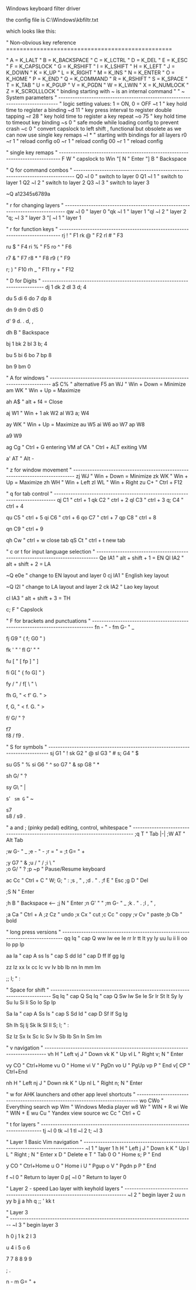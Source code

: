 Windows keyboard filter driver


the config file is C:\Windows\kbfiltr.txt


which looks like this:

" Non-obvious key reference =================================================

" A = K_LALT
" B = K_BACKSPACE
" C = K_LCTRL
" D = K_DEL
" E = K_ESC
" F = K_CAPSLOCK
" G = K_RSHIFT
" I = K_LSHIFT
" H = K_LEFT
" J = K_DOWN
" K = K_UP
" L = K_RIGHT
" M = K_INS
" N = K_ENTER
" O = K_HOME
" P = K_END
" Q = K_COMMAND
" R = K_RSHIFT
" S = K_SPACE
" T = K_TAB
" U = K_PGUP
" V = K_PGDN
" W = K_LWIN
" X = K_NUMLOCK
" Z = K_SCROLLLOCK
" binding starting with ~ is an internal command
"
" ~ System parameters 
" ------------------------------------------------------------------------------
" logic setting values: 1 = ON, 0 = OFF
~t 1	" key hold time to register a binding
~d 11	" key press interval to register double tapping 
~r 28	" key hold time to register a key repeat 
~o 75	" key hold time to timeout key binding
~s 0	" safe mode while loading config to prevent crash
~c 0	" convert capslock to left shift , functional but obsolete as we can now use single key remaps
~l *	" starting with bindings for all layers
r0 ~r 1	" reload config
o0 ~r 1	" reload config
00 ~r 1	" reload config 

" single key remaps
" ------------------------------------------------------------------------------
F W		" capslock to Win
"[ N	" Enter 
"] B	" Backspace 



" Q for command combos
" ------------------------------------------------------------------------------
Q0 ~l 0	" switch to layer 0
Q1 ~l 1	" switch to layer 1
Q2 ~l 2	" switch to layer 2
Q3 ~l 3	" switch to layer 3

~Q a12345s6789a



" r for changing layers
" ------------------------------------------------------------------------------
qw ~l 0 " layer 0
"qk ~l 1 " layer 1
"ql ~l 2 " layer 2
"q; ~l 3 " layer 3
"[ ~l 1 " layer 1



" r for function keys 
" ------------------------------------------------------------------------------
rj !	" F1
rk @	" F2
rl #	" F3

ru $	" F4
ri %	" F5
ro ^	" F6

r7 &	" F7
r8 *	" F8
r9 (	" F9

r; )	" F10 
rh _	" F11
ry +	" F12




" D for Digits 
" ------------------------------------------------------------------------------
dj 1
dk 2
dl 3
d; 4

du 5
di 6
do 7
dp 8

dn 9
dm 0
dS 0

d' 9
d. .
d, ,

dh B	" Backspace

bj 1
bk 2
bl 3
b; 4

bu 5
bi 6
bo 7
bp 8

bn 9
bm 0



" A for windows 
" ------------------------------------------------------------------------------
aS C%	" alternative F5
an WJ	" Win + Down = Minimize 
am WK	" Win + Up = Maximize


ah A$	" alt + f4 = Close

aj W1	" Win + 1
ak W2
al W3
a; W4

ay WK	" Win + Up = Maximize
au W5
ai W6
ao W7
ap W8

a9 W9

ag Cg	" Ctrl + G entering VM
af CA	" Ctrl + ALT exiting VM

a' AT	" Alt -



" z for window movement
" ------------------------------------------------------------------------------
zj WJ	" Win + Down = Minimize 
zk WK	" Win + Up = Maximize
zh WH	" Win + Left
zl WL	" Win + Right
zu C+	" Ctrl + F12 



" q for tab control 
" ------------------------------------------------------------------------------
qj C1	" ctrl + 1
qk C2	" ctrl + 2
ql C3	" ctrl + 3
q; C4	" ctrl + 4

qu C5	" ctrl + 5
qi C6	" ctrl + 6
qo C7	" ctrl + 7
qp C8	" ctrl + 8

qn C9	" ctrl + 9

qh Cw	" ctrl + w close tab
qS Ct	" ctrl + t new tab



" c or t for input language selection
" ------------------------------------------------------------------------------
Qe IA1	" alt + shift + 1 = EN
Ql IA2	" alt + shift + 2 = LA 

~Q e0e	" change to EN layout and layer 0
cj IA1	" English key layout

~Q l2l	" change to LA layout and layer 2
ck IA2	" Lao key layout

cl IA3	" alt + shift + 3 = TH 

c; F	" Capslock



" F for brackets and punctuations 
" ------------------------------------------------------------------------------
fn -	" -
fm G-	" _

fj G9	" (
f; G0	" )

fk '	" ' 
fl G'	" " 

fu [	" [
fp ]	" ] 

fi G[	" {
fo G]	" }

fy /	" /
f[ \	" \ 

fh G,	" <
f' G.	" >

f, G,	" <
f. G.	" >

f/ G/	" ?


f7 \
f8 /
f9 .



" S for symbols
" ------------------------------------------------------------------------------
sj G1	" !
sk G2	" @
sl G3	" #
s; G4	" $


su G5	" %
si G6	" ^
so G7	" &
sp G8	" *

sh G/	" ?

sy G\	" |

s' `
sm G`	" ~

s7 \
s8 /
s9 .



" a and ; (pinky pedal) editing, control, whitespace 
" ------------------------------------------------------------------------------
;q T	" Tab |-|
;W AT	" Alt Tab 

;w G-	" _
;e -	" -
;r =	" =
;t G=	" +

;y G7	" &
;u /	" /
;i \	" \
;o G/	" ?
;p ~p	" Pause/Resume keyboard

ac Cc	" Ctrl + C
" W; G;	" : 
;s ,	" ,
;d .	" .
;f E	" Esc
;g D	" Del

;S N	" Enter

;h B	" Backspace <--
;j N	" Enter
;n G'	" "
;m G-	" _
;k .	" .
;l ,	" ,

;a Ca	" Ctrl + A 
;z Cz	" undo
;x Cx	" cut
;c Cc	" copy
;v Cv	" paste
;b Cb	" bold



" long press versions
" ------------------------------------------------------------------------------
qq Iq	" cap Q 
ww Iw
ee Ie
rr Ir
tt It
yy Iy
uu Iu
ii Ii
oo Io
pp Ip

aa Ia	" cap A
ss Is	" cap S
dd Id	" cap D 
ff If
gg Ig

zz Iz
xx Ix
cc Ic
vv Iv
bb Ib
nn In
mm Im

;; I;	" : 

" Space for shift
" ------------------------------------------------------------------------------
Sq Iq	" cap Q 
Sq Iq	" cap Q 
Sw Iw
Se Ie
Sr Ir
St It
Sy Iy
Su Iu
Si Ii
So Io
Sp Ip

Sa Ia	" cap A
Ss Is	" cap S
Sd Id	" cap D 
Sf If
Sg Ig

Sh Ih
Sj Ij
Sk Ik
Sl Il
S; I;	" : 

Sz Iz
Sx Ix
Sc Ic
Sv Iv
Sb Ib
Sn In
Sm Im




" v navigation
" ------------------------------------------------------------------------------
vh H	" Left 
vj J	" Down
vk K	" Up
vl L	" Right
v; N	" Enter

vy CO	" Ctrl+Home
vu O	" Home
vi V	" PgDn
vo U	" PgUp 
vp P	" End
v[ CP	" Ctrl+End


nh H	" Left 
nj J	" Down
nk K	" Up
nl L	" Right
n; N	" Enter



" w for AHK launchers and other app level shortcuts
" ------------------------------------------------------------------------------
wo CWo	" Everything search
wp Wm	" Windows Media player
w8 Wr	" WIN + R 
wi We	" WIN + E
wu Cu	" Yandex view source
wc Cc	" Ctrl + C


" t for layers
" ------------------------------------------------------------------------------
tj ~l 0
tk ~l 1
tl ~l 2
t; ~l 3


" Layer 1 Basic Vim navigation
" ------------------------------------------------------------------------------
~l 1	" layer 1
h H		" Left 
j J		" Down
k K		" Up
l L		" Right
; N		" Enter
x D		" Delete
e T		" Tab
0 O		" Home 
s; P	" End 

y CO	" Ctrl+Home
u O		" Home
i U		" Pgup
o V		" Pgdn 
p P		" End

f ~l 0	" Return to layer 0
p[ ~l 0	" Return to layer 0



" Layer 2 - speed Lao layer with keyhold layers
" ------------------------------------------------------------------------------
~l 2	" begin layer 2
uu n
yy b
jj a
hh q
;; '
kk t



" Layer 3  
" ------------------------------------------------------------------------------
~l 3	" begin layer 3

h 0
j 1
k 2
l 3

u 4
i 5
o 6

7 7
8 8
9 9

; .

n -
m G=	" +

